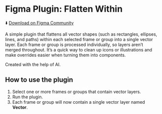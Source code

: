 # Figma Plugin: Flatten Within

⬇️ [Download on Figma Community](https://www.figma.com/community/plugin/1479434711868126998)

A simple plugin that flattens all vector shapes (such as rectangles, ellipses, lines, and paths) within each selected frame or group into a single vector layer. Each frame or group is processed individually, so layers aren’t merged throughout. It’s a quick way to clean up icons or illustrations and make overrides easier when turning them into components.

Created with the help of AI.

## How to use the plugin

1. Select one or more frames or groups that contain vector layers.
2. Run the plugin.
3. Each frame or group will now contain a single vector layer named **Vector**.
